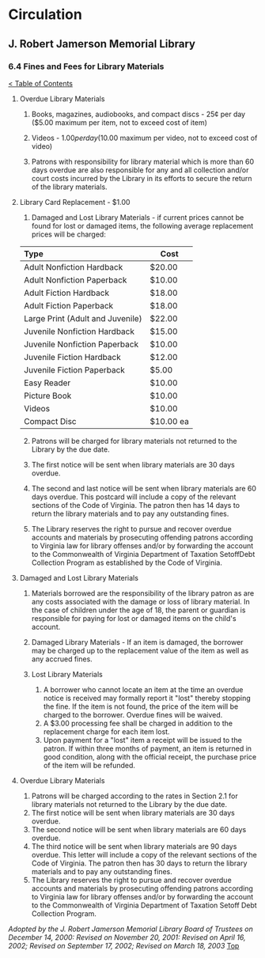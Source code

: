 <head>
	<link rel="stylesheet" type="text/css" href="../main.css">
</head>

[0]: ../README.md
[6.4]: fines-and-fees-for-library-materials.md

# Circulation
## J. Robert Jamerson Memorial Library
### 6.4 Fines and Fees for Library Materials
[< Table of Contents][0]

1. Overdue Library Materials

	1. Books, magazines, audiobooks, and compact discs - 25¢ per day ($5.00 maximum per item, not to exceed cost of item)
	
	2. Videos - $1.00 per day ($10.00 maximum per video, not to exceed cost of video)
	
	3. Patrons with responsibility for library material which is more than 60 days overdue are also responsible for any and all collection and/or court costs incurred by the Library in its efforts to secure the return of the library materials.

2. Library Card Replacement - $1.00
	
	1. Damaged and Lost Library Materials - if current prices cannot be found for lost or damaged items, the following average replacement prices will be charged:

	| Type                             | Cost      |
	|:-------------------------------- | --------- |
	| Adult Nonfiction Hardback        | $20.00    |
	| Adult Nonfiction Paperback       | $10.00    |
	| Adult Fiction Hardback           | $18.00    |
	| Adult Fiction Paperback          | $18.00    |
	| Large Print (Adult and Juvenile) | $22.00    |
	| Juvenile Nonfiction Hardback     | $15.00    |
	| Juvenile Nonfiction Paperback    | $10.00    |
	| Juvenile Fiction Hardback        | $12.00    |
	| Juvenile Fiction Paperback       | $5.00     |
	| Easy Reader                      | $10.00    |
	| Picture Book                     | $10.00    |
	| Videos                           | $10.00    |
	| Compact Disc                     | $10.00 ea |

	2. Patrons will be charged for library materials not returned to the Library by the due date.
	
	3. The first notice will be sent when library materials are 30 days overdue.
	
	4. The second and last notice will be sent when library materials are 60 days overdue. This postcard will include a copy of the relevant sections of the Code of Virginia. The patron then has 14 days to return the library materials and to pay any outstanding fines.

	5. The Library reserves the right to pursue and recover overdue accounts and materials by prosecuting offending patrons according to Virginia law for library offenses and/or by forwarding the account to the Commonwealth of Virginia Department of Taxation SetoffDebt Collection Program as established by the Code of Virginia.	

3. Damaged and Lost Library Materials

	1. Materials borrowed are the responsibility of the library patron as are any costs associated with the damage or loss of library material. In the case of children under the age of 18, the parent or guardian is responsible for paying for lost or damaged items on the child's account.

	2. Damaged Library Materials - If an item is damaged, the borrower may be charged up to the replacement value of the item as well as any accrued fines.
	3. Lost Library Materials
		1. A borrower who cannot locate an item at the time an overdue notice is received may formally report it "lost" thereby stopping the fine. If the item is not found, the price of the item will be charged to the borrower. Overdue fines will be waived.
		2. A $3.00 processing fee shall be charged in addition to the replacement charge for each item lost.
		3. Upon payment for a "lost" item a receipt will be issued to the patron. If within three months of payment, an item is returned in good condition, along with the official receipt, the purchase price of the item will be refunded.
4. Overdue Library Materials
	1. Patrons will be charged according to the rates in Section 2.1 for library materials not returned to the Library by the due date.
	2. The first notice will be sent when library materials are 30 days overdue.
	3. The second notice will be sent when library materials are 60 days overdue.
	4. The third notice will be sent when library materials are 90 days overdue. This letter will include a copy of the relevant sections of the Code of Virginia. The patron then has 30 days to return the library materials and to pay any outstanding fines.
	5. The Library reserves the right to pursue and recover overdue accounts and materials by prosecuting offending patrons according to Virginia law for library offenses and/or by forwarding the account to the Commonwealth of Virginia Department of Taxation Setoff Debt Collection Program.

*Adopted by the J. Robert Jamerson Memorial Library Board of Trustees on December 14, 2000: Revised on November 20, 2001: Revised on April 16, 2002; Revised on September 17, 2002; Revised on March 18, 2003*
[Top][6.4]